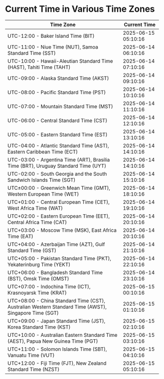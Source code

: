 # Current Time in Various Time Zones

| Time Zone | Current Time |
|-----------|--------------|
| UTC-12:00 - Baker Island Time (BIT) | 2025-06-15 05:10:16 |
| UTC-11:00 - Niue Time (NUT), Samoa Standard Time (SST) | 2025-06-14 06:10:16 |
| UTC-10:00 - Hawaii-Aleutian Standard Time (HAST), Tahiti Time (TAHT) | 2025-06-14 07:10:16 |
| UTC-09:00 - Alaska Standard Time (AKST) | 2025-06-14 09:10:16 |
| UTC-08:00 - Pacific Standard Time (PST) | 2025-06-14 10:10:16 |
| UTC-07:00 - Mountain Standard Time (MST) | 2025-06-14 11:10:16 |
| UTC-06:00 - Central Standard Time (CST) | 2025-06-14 12:10:16 |
| UTC-05:00 - Eastern Standard Time (EST) | 2025-06-14 13:10:16 |
| UTC-04:00 - Atlantic Standard Time (AST), Eastern Caribbean Time (ECT) | 2025-06-14 14:10:16 |
| UTC-03:00 - Argentina Time (ART), Brasília Time (BRT), Uruguay Standard Time (UYT) | 2025-06-14 14:10:16 |
| UTC-02:00 - South Georgia and the South Sandwich Islands Time (SGT) | 2025-06-14 15:10:16 |
| UTC±00:00 - Greenwich Mean Time (GMT), Western European Time (WET) | 2025-06-14 18:10:16 |
| UTC+01:00 - Central European Time (CET), West Africa Time (WAT) | 2025-06-14 19:10:16 |
| UTC+02:00 - Eastern European Time (EET), Central Africa Time (CAT) | 2025-06-14 20:10:16 |
| UTC+03:00 - Moscow Time (MSK), East Africa Time (EAT) | 2025-06-14 20:10:16 |
| UTC+04:00 - Azerbaijan Time (AZT), Gulf Standard Time (GST) | 2025-06-14 21:10:16 |
| UTC+05:00 - Pakistan Standard Time (PKT), Yekaterinburg Time (YEKT) | 2025-06-14 22:10:16 |
| UTC+06:00 - Bangladesh Standard Time (BST), Omsk Time (OMST) | 2025-06-14 23:10:16 |
| UTC+07:00 - Indochina Time (ICT), Krasnoyarsk Time (KRAT) | 2025-06-15 00:10:16 |
| UTC+08:00 - China Standard Time (CST), Australian Western Standard Time (AWST), Singapore Time (SGT) | 2025-06-15 01:10:16 |
| UTC+09:00 - Japan Standard Time (JST), Korea Standard Time (KST) | 2025-06-15 02:10:16 |
| UTC+10:00 - Australian Eastern Standard Time (AEST), Papua New Guinea Time (PGT) | 2025-06-15 03:10:16 |
| UTC+11:00 - Solomon Islands Time (SBT), Vanuatu Time (VUT) | 2025-06-15 04:10:16 |
| UTC+12:00 - Fiji Time (FJT), New Zealand Standard Time (NZST) | 2025-06-15 05:10:16 |
